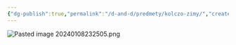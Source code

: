 ```yaml
---
{"dg-publish":true,"permalink":"/d-and-d/predmety/kolczo-zimy/","created":"2024-02-19T19:15:29.176+03:00","updated":"2024-01-08T22:25:11.824+03:00"}
---
```




![Pasted image 20240108232505.png](/img/user/img/Pasted%20image%2020240108232505.png)

